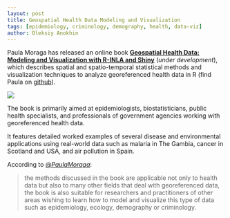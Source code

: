 ```yaml
---
layout: post
title: Geospatial Health Data Modeling and Visualization
tags: [epidemiology, criminology, demography, health, data-viz]
author: Oleksiy Anokhin
---
```


Paula Moraga has released an online book 
[**Geospatial Health Data: Modeling and Visualization with R-INLA and Shiny**](https://paula-moraga.github.io/book-geospatial/index.html) 
(_under development_), which describes spatial and spatio-temporal statistical methods and visualization techniques to analyze georeferenced health data in R (find Paula on [github](https://paula-moraga.github.io/)).

[![](https://paula-moraga.github.io/book-geospatial/img/bbimg.png)](https://paula-moraga.github.io/book-geospatial/index.html)

The book is primarily aimed at epidemiologists, biostatisticians, public health specialists, and professionals of government agencies working with georeferenced health data.

It features detailed worked examples of several disease and environmental applications using real-world data such as 
malaria in The Gambia, cancer in Scotland and USA, and air pollution in Spain. 

According to [@_PaulaMoraga_](https://twitter.com/_PaulaMoraga_):

> the methods discussed in the book are applicable not only to health data but also to many other fields that deal with georeferenced data, the book is also suitable for researchers and practitioners of other areas wishing to learn how to model and visualize this type of data such as epidemiology, ecology, demography or criminology.







